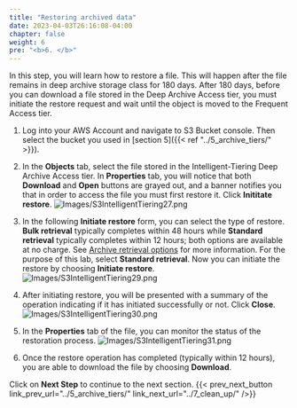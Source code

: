 ```yaml
---
title: "Restoring archived data"
date: 2023-04-03T26:16:08-04:00
chapter: false
weight: 6
pre: "<b>6. </b>"
---
```


In this step, you will learn how to restore a file. This will happen after the file remains in deep archive storage class for 180 days. After 180 days, before you can download a file stored in the Deep Archive Access tier, you must initiate the restore request and wait until the object is moved to the Frequent Access tier.

1. Log into your AWS Account and navigate to S3 Bucket console. Then select the bucket you used in [section 5]({{< ref "../5_archive_tiers/" >}}).

2. In the **Objects** tab, select the file stored in the Intelligent-Tiering Deep Archive Access tier.
In **Properties** tab, you will notice that both **Download** and **Open** buttons are grayed out, and a banner notifies you that in order to access the file you must first restore it. Click **Inititate restore**.
![Images/S3IntelligentTiering27.png](/Cost/100_S3_Intelligent_Tiering/Images/S3-IntelligentTiering-27.png)
<!--- ![Images/S3IntelligentTiering28.png](/Cost/100_S3_Intelligent_Tiering/Images/S3-IntelligentTiering-28.png) --->

3. In the following **Initiate restore** form, you can select the type of restore. **Bulk retrieval** typically completes within 48 hours while **Standard retrieval** typically completes within 12 hours; both options are available at no charge. See [Archive retrieval options](https://docs.aws.amazon.com/AmazonS3/latest/userguide/restoring-objects-retrieval-options.html) for more information.
For the purpose of this lab, select **Standard retrieval**. Now you can initiate the restore by choosing **Initiate restore**.
![Images/S3IntelligentTiering29.png](/Cost/100_S3_Intelligent_Tiering/Images/S3-IntelligentTiering-29.png)

4. After initiating restore, you will be presented with a summary of the operation indicating if it has initiated successfully or not. Click **Close**.
![Images/S3IntelligentTiering30.png](/Cost/100_S3_Intelligent_Tiering/Images/S3-IntelligentTiering-30.png)

5. In the **Properties** tab of the file, you can monitor the status of the restoration process.
![Images/S3IntelligentTiering31.png](/Cost/100_S3_Intelligent_Tiering/Images/S3-IntelligentTiering-31.png)

6. Once the restore operation has completed (typically within 12 hours), you are able to download the file by choosing **Download**.

Click on **Next Step** to continue to the next section.
{{< prev_next_button link_prev_url="../5_archive_tiers/" link_next_url="../7_clean_up/" />}}